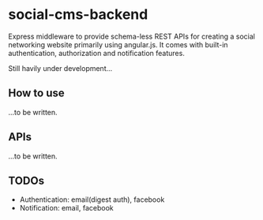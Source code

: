 social-cms-backend
==================

Express middleware to provide schema-less REST APIs for creating a social networking website primarily using angular.js. It comes with built-in authentication, authorization and notification features.

Still havily under development...

How to use
----------

...to be written.

APIs
----

...to be written.

TODOs
-----

* Authentication: email(digest auth), facebook
* Notification: email, facebook
